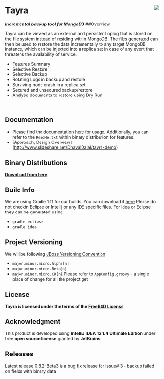 # Tayra  <a href="http://www.eelabs.co.uk/projects/tayra/"><img src="http://www.equalexperts.com/resources/img/eelogo.png" align="right"></a>
***Incremental backup tool for MongoDB***
##Overview

 Tayra can be viewed as an external and persistent oplog that is stored on the 
 file system instead of residing within MongoDB. The files generated can then be
 used to restore the data incrementally to any target MongoDB instance, which can
 be injected into a replica set in case of any event that threatens the
 availability of service.<br>

* Features Summary
 * Selective Restore
 * Selective Backup
 * Rotating Logs in backup and restore
 * Surviving node crash in a replica set
 * Secured and unsecured backup/restore
 * Analyse documents to restore using Dry Run 
<br>

## Documentation
* Please find the documentation [here](http://htmlpreview.github.com/?https://github.com/EqualExperts/Tayra/blob/master/acceptance-tests/index.html) for usage. Additionally, you can refer to the `ReadMe.txt` within binary distribution for features.
* [Approach, Design Overview] (http://www.slideshare.net/DhavalDalal/tayra-demo) 

## Binary Distributions
**[Download from here](http://equalexperts.github.io/Tayra/)**.

## Build Info
We are using Gradle 1.11 for our builds.  You can download it [here](http://services.gradle.org/distributions/gradle-1.2-bin.zip)
Please do not checkin Eclipse or Intellij or any IDE specific files.  For Idea or Eclipse they
can be generated using
* `gradle eclipse`
* `gradle idea`

## Project Versioning
We will be following [JBoss Versioning Convention](https://community.jboss.org/wiki/JBossProjectVersioning?_sscc=t)
* `major.minor.micro.Alpha[n]`
* `major.minor.micro.Beta[n]`
* `major.minor.micro.CR[n]`
Please refer to `AppConfig.groovy` - a single place of change for all the project get

## License
**Tayra is licensed under the terms of the [FreeBSD License](http://en.wikipedia.org/wiki/BSD_licenses)**

## Acknowledgment
This product is developed using **IntelliJ IDEA 12.1.4 Ultimate Edition** under free **open source license** granted by **JetBrains**

## Releases
Latest release 0.8.2-Beta3 is a bug fix release for issue# 3 - backup failed on fields with binary data
